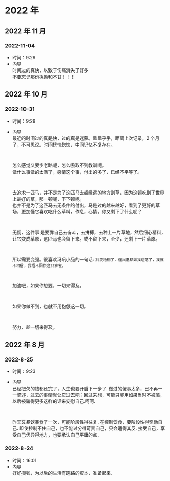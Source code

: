 # 2022 年

## 2022 年 11 月

### 2022-11-04

- 时间：9:29
- 内容  
  时间过的真快，以致于伤痛消失了好多  
  不要忘记那份执拗和不甘！！！

## 2022 年 10 月

### 2022-10-31

- 时间：9:28
- 内容  
  最近的时间过的真是快，过的真是迷蒙。晕晕乎乎，距离上次记录，2 个月了，不可思议。时间恍恍惚惚，中间记忆不复存在。

  <br>

  怎么感觉又要步老路呢，怎么吸取不到教训呢。  
  做什么事做的太满了，感情这个事，付出的多了，已经不平等了。

  <br>

  去追求一匹马，并不是为了这匹马去超级远的地方割草，因为这顿吃到了世界上最好的草，那一顿呢，下下顿呢。  
  也并不是为了这匹马去无条件的付出，马是过的越来越好，看到了更好的草场，更加懂它喜欢吃什么草料，作息，心情。你又剩下了什么呢？

  <br>

  无疑，这件事 是要靠自己去奋斗，去拼搏，去种上一片草地，然后细心精料，让它变成草原，这匹马也会留下来。或不留下来，至少，还剩下一片草原。

  <br>

  所以需要变强。很喜欢冯巩小品的一句话: `我变梧桐了，连凤凰都奔我这落了，我就不相信，我招不回你这只家雀。`

  <br>

  加油吧，如果你想要，一切来得及。

  <br>

  如果你做不到，也就不用抱怨这一切。

  <br>

  努力，趁一切来得及。

## 2022 年 8 月

### 2022-8-25

- 时间：9:23
- 内容  
  已经把欠的钱都还完了，人生也要开启下一步了.
  做过的傻事太多，已不再一一赘述，过去的事情就让它过去吧；回过来想，可能只能用如果当时不被骗，以后被骗得更多这样的话来安慰自己.呵呵.

  <br>

  昨天又暴饮暴食了一次，可能阶段性得往复.
  在控制饮食，要阶段性得奖励自己.
  即使控制不住自己，也不能过分得苛责自己，只会适得其反.
  接受自己，享受自己优异得地方，也要承认自己平庸的点.

### 2022-8-24

- 时间：16:01
- 内容  
  好好攒钱，为以后的生活有跑路的资本，准备起来.
